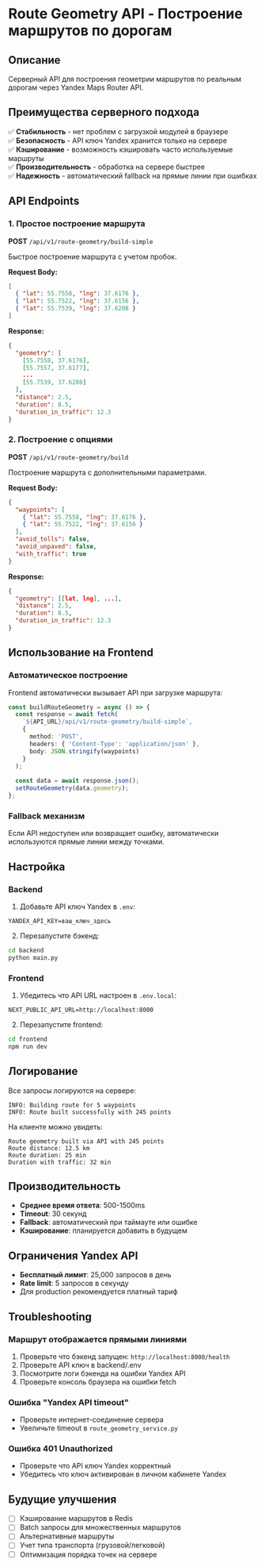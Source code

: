 # Route Geometry API - Построение маршрутов по дорогам

## Описание

Серверный API для построения геометрии маршрутов по реальным дорогам через Yandex Maps Router API.

## Преимущества серверного подхода

✅ **Стабильность** - нет проблем с загрузкой модулей в браузере  
✅ **Безопасность** - API ключ Yandex хранится только на сервере  
✅ **Кэширование** - возможность кэшировать часто используемые маршруты  
✅ **Производительность** - обработка на сервере быстрее  
✅ **Надежность** - автоматический fallback на прямые линии при ошибках  

## API Endpoints

### 1. Простое построение маршрута

**POST** `/api/v1/route-geometry/build-simple`

Быстрое построение маршрута с учетом пробок.

**Request Body:**
```json
[
  { "lat": 55.7558, "lng": 37.6176 },
  { "lat": 55.7522, "lng": 37.6156 },
  { "lat": 55.7539, "lng": 37.6208 }
]
```

**Response:**
```json
{
  "geometry": [
    [55.7558, 37.6176],
    [55.7557, 37.6177],
    ...
    [55.7539, 37.6208]
  ],
  "distance": 2.5,
  "duration": 8.5,
  "duration_in_traffic": 12.3
}
```

### 2. Построение с опциями

**POST** `/api/v1/route-geometry/build`

Построение маршрута с дополнительными параметрами.

**Request Body:**
```json
{
  "waypoints": [
    { "lat": 55.7558, "lng": 37.6176 },
    { "lat": 55.7522, "lng": 37.6156 }
  ],
  "avoid_tolls": false,
  "avoid_unpaved": false,
  "with_traffic": true
}
```

**Response:**
```json
{
  "geometry": [[lat, lng], ...],
  "distance": 2.5,
  "duration": 8.5,
  "duration_in_traffic": 12.3
}
```

## Использование на Frontend

### Автоматическое построение

Frontend автоматически вызывает API при загрузке маршрута:

```typescript
const buildRouteGeometry = async () => {
  const response = await fetch(
    `${API_URL}/api/v1/route-geometry/build-simple`,
    {
      method: 'POST',
      headers: { 'Content-Type': 'application/json' },
      body: JSON.stringify(waypoints)
    }
  );
  
  const data = await response.json();
  setRouteGeometry(data.geometry);
};
```

### Fallback механизм

Если API недоступен или возвращает ошибку, автоматически используются прямые линии между точками.

## Настройка

### Backend

1. Добавьте API ключ Yandex в `.env`:
```env
YANDEX_API_KEY=ваш_ключ_здесь
```

2. Перезапустите бэкенд:
```bash
cd backend
python main.py
```

### Frontend

1. Убедитесь что API URL настроен в `.env.local`:
```env
NEXT_PUBLIC_API_URL=http://localhost:8000
```

2. Перезапустите frontend:
```bash
cd frontend
npm run dev
```

## Логирование

Все запросы логируются на сервере:

```
INFO: Building route for 5 waypoints
INFO: Route built successfully with 245 points
```

На клиенте можно увидеть:

```
Route geometry built via API with 245 points
Route distance: 12.5 km
Route duration: 25 min
Duration with traffic: 32 min
```

## Производительность

- **Среднее время ответа**: 500-1500ms
- **Timeout**: 30 секунд
- **Fallback**: автоматический при таймауте или ошибке
- **Кэширование**: планируется добавить в будущем

## Ограничения Yandex API

- **Бесплатный лимит**: 25,000 запросов в день
- **Rate limit**: 5 запросов в секунду
- Для production рекомендуется платный тариф

## Troubleshooting

### Маршрут отображается прямыми линиями

1. Проверьте что бэкенд запущен: `http://localhost:8000/health`
2. Проверьте API ключ в backend/.env
3. Посмотрите логи бэкенда на ошибки Yandex API
4. Проверьте консоль браузера на ошибки fetch

### Ошибка "Yandex API timeout"

- Проверьте интернет-соединение сервера
- Увеличьте timeout в `route_geometry_service.py`

### Ошибка 401 Unauthorized

- Проверьте что API ключ Yandex корректный
- Убедитесь что ключ активирован в личном кабинете Yandex

## Будущие улучшения

- [ ] Кэширование маршрутов в Redis
- [ ] Batch запросы для множественных маршрутов
- [ ] Альтернативные маршруты
- [ ] Учет типа транспорта (грузовой/легковой)
- [ ] Оптимизация порядка точек на сервере
